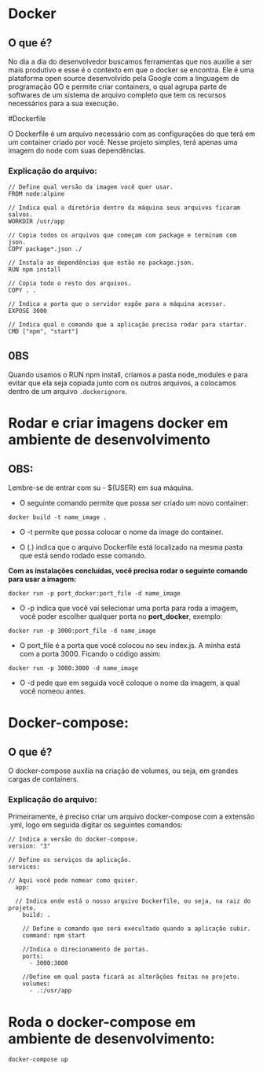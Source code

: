 # Docker

**O que é?**
---
No dia a dia do desenvolvedor buscamos ferramentas que nos auxilie a ser mais produtivo e esse é o contexto em que o docker se encontra. Ele é uma plataforma open source desenvolvido pela Google com a linguagem de programação GO e permite criar containers, o qual agrupa parte de softwares de um sistema de arquivo completo que tem os recursos necessários para a sua execução.

#Dockerfile

O Dockerfile é um arquivo necessário com as configurações do que terá em um container criado por você. Nesse projeto simples, terá apenas uma imagem do node com suas dependências.

### Explicação do arquivo:


```
// Define qual versão da imagem você quer usar.
FROM node:alpine

// Indica qual o diretório dentro da máquina seus arquivos ficaram salvos. 
WORKDIR /usr/app

// Copia todos os arquivos que começam com package e terminam com json.
COPY package*.json ./

// Instala as dependências que estão no package.json.
RUN npm install

// Copia todo o resto dos arquivos.
COPY . .

// Indica a porta que o servidor expõe para a máquina acessar.
EXPOSE 3000

// Indica qual o comando que a aplicação precisa rodar para startar.
CMD ["npm", "start"]
```
**0BS** 
---
Quando usamos o RUN npm install, criamos a pasta node_modules e para evitar que ela seja copiada junto com os outros arquivos, a colocamos dentro de um arquivo ```.dockerignore```.

# Rodar e criar imagens docker em ambiente de desenvolvimento

**OBS:**
---
Lembre-se de entrar com  su - ${USER} em sua máquina.

- O seguinte comando permite que possa ser criado um novo container:

```
docker build -t name_image . 
```
- O -t permite que possa colocar o nome da image do container.

- O (.) indica que o arquivo Dockerfile está localizado na mesma pasta que está sendo rodado esse comando.

**Com as instalações concluídas, você precisa rodar o seguinte comando para usar a imagem:**

```
docker run -p port_docker:port_file -d name_image
```
- O -p indica que você vai selecionar uma porta para roda a imagem, você poder escolher qualquer porta no **port_docker**, exemplo: 

```
docker run -p 3000:port_file -d name_image
```

- O port_file é a porta que você colocou no seu index.js. A minha está com a porta 3000. Ficando o código assim:

```
docker run -p 3000:3000 -d name_image
```

- O -d pede que em seguida você coloque o nome da imagem, a qual você nomeou antes.

# Docker-compose:

**O que é?**
---
O docker-compose auxilia na criação de volumes, ou seja, em grandes cargas de containers.

### Explicação do arquivo:

Primeiramente, é preciso criar um arquivo docker-compose com a extensão .yml, logo em seguida digitar os seguintes comandos:

```
// Indica a versão do docker-compose.
version: "3"

// Define os serviços da aplicação.
services:

// Aqui você pode nomear como quiser.
  app:

  // Indica onde está o nosso arquivo Dockerfile, ou seja, na raiz do projeto.
    build: .

    // Define o comando que será execultado quando a aplicação subir.
    command: npm start

    //Indica o direcionamento de portas.
    ports:
      - 3000:3000

    //Define em qual pasta ficará as alterãções feitas no projeto.
    volumes:
      - .:/usr/app

```
# Roda o docker-compose em ambiente de desenvolvimento:

```
docker-compose up
```
